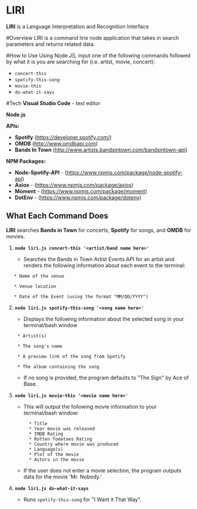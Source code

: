 # LIRI
**LIRI** is a Language Interpretation and Recognition Interface

#Overview
LIRI is a command line node application that takes in search parameters and returns related data. 

#How to Use
Using Node JS, input one of the following commands followed by what it is you are searching for (i.e. artist, movie, concert):
* `concert-this`
* `spotify-this-song`
* `movie-this`
* `do-what-it-says`

#Tech
**Visual Studio Code** - text editor

**Node.js** 

**APIs:**

  * **Spotify** (https://developer.spotify.com/)
  * **OMDB** (http://www.omdbapi.com) 
  * **Bands In Town** (http://www.artists.bandsintown.com/bandsintown-api)

**NPM Packages:**
* **Node-Spotify-API** - (https://www.npmjs.com/package/node-spotify-api)
* **Axios** - (https://www.npmjs.com/package/axios)
* **Moment** - (https://www.npmjs.com/package/moment)
* **DotEnv** - (https://www.npmjs.com/package/dotenv)

## What Each Command Does

**LIRI** searches **Bands in Town** for concerts, **Spotify** for songs, and **OMDB** for movies.

1. **`node liri.js concert-this '<artist/band name here>'`**

   * Searches the Bands in Town Artist Events API for an artist and renders the following information about each event to the terminal:
  ```
     * Name of the venue

     * Venue location

     * Date of the Event (using the format "MM/DD/YYYY")
  ```

2. **`node liri.js spotify-this-song '<song name here>'`**

   * Displays the following information about the selected song in your terminal/bash window
    ```
     * Artist(s)

     * The song's name

     * A preview link of the song from Spotify

     * The album containing the song
     ```

   * If no song is provided, the program defaults to "The Sign" by Ace of Base.

3. **`node liri.js movie-this '<movie name here>'`**

   * This will output the following movie information to your terminal/bash window:

     ```
       * Title
       * Year movie was released
       * IMDB Rating
       * Rotten Tomatoes Rating
       * Country where movie was produced
       * Language(s)
       * Plot of the movie
       * Actors in the movie
     ```

   * If the user does not enter a movie selection, the program outputs data for the movie 'Mr. Nobody.'

4. **`node liri.js do-what-it-says`**

     * Runs `spotify-this-song` for "I Want it That Way".
